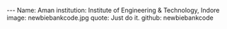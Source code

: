 --- Name: Aman
institution: Institute of Engineering & Technology, Indore
image: newbiebankcode.jpg 
quote: Just do it.
github: newbiebankcode
